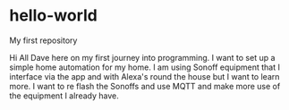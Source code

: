 # hello-world
My first repository

Hi All
Dave here on my first journey into programming. I want to set up a simple home automation for my home.
I am using Sonoff equipment that I interface via the app and with Alexa's round the house but I want to learn more.
I want to re flash the Sonoffs and use MQTT and make more use of the equipment I already have.
